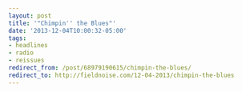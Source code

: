 ```yaml
---
layout: post 
title: '"Chimpin'' the Blues"' 
date: '2013-12-04T10:00:32-05:00' 
tags: 
- headlines 
- radio 
- reissues 
redirect_from: /post/68979190615/chimpin-the-blues/
redirect_to: http://fieldnoise.com/12-04-2013/chimpin-the-blues
--- 
```



